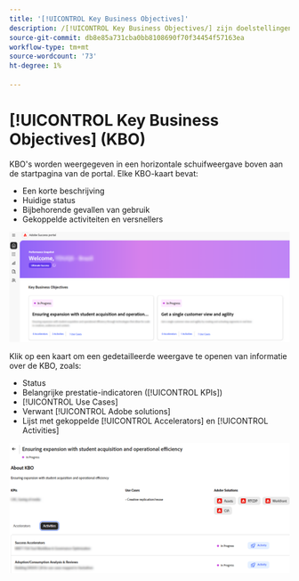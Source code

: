 ```yaml
---
title: '[!UICONTROL Key Business Objectives]'
description: /[!UICONTROL Key Business Objectives/] zijn doelstellingen op hoog niveau die een klant via zijn partnerschap met Adobe wil bereiken.
source-git-commit: db8e85a731cba0bb8108690f70f34454f57163ea
workflow-type: tm+mt
source-wordcount: '73'
ht-degree: 1%

---
```



# [!UICONTROL Key Business Objectives] (KBO)

KBO&#39;s worden weergegeven in een horizontale schuifweergave boven aan de startpagina van de portal. Elke KBO-kaart bevat:

* Een korte beschrijving
* Huidige status
* Bijbehorende gevallen van gebruik
* Gekoppelde activiteiten en versnellers

![ kbo-home-page ](/help/adobe-success-portal/assets/kbo-home-page.png)

Klik op een kaart om een gedetailleerde weergave te openen van informatie over de KBO, zoals:

* Status
* Belangrijke prestatie-indicatoren ([!UICONTROL KPIs])
* [!UICONTROL Use Cases]
* Verwant [!UICONTROL Adobe solutions]
* Lijst met gekoppelde [!UICONTROL Accelerators] en [!UICONTROL Activities]

![ over-kbo-voorbeeld ](/help/adobe-success-portal/assets/about-kbo-example.png)

